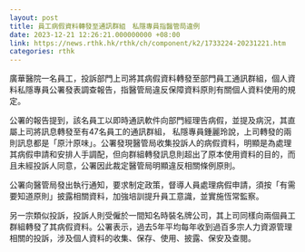 ```yaml
---
layout: post
title: 員工病假資料轉發至通訊群組　私隱專員指醫管局違例
date: 2023-12-21 12:26:21.000000000 +08:00
link: https://news.rthk.hk/rthk/ch/component/k2/1733224-20231221.htm
categories: rthk
---
```


廣華醫院一名員工，投訴部門上司將其病假資料轉發至部門員工通訊群組，個人資料私隱專員公署發表調查報告，指醫管局違反保障資料原則有關個人資料使用的規定。

公署的報告提到，該名員工以即時通訊軟件向部門經理告病假，並提及病況，其直屬上司將訊息轉發至有47名員工的通訊群組， 私隱專員鍾麗玲說，上司轉發的兩則訊息都是「原汁原味」。公署發現醫管局收集投訴人的病假資料，明顯是為處理其病假申請和安排人手調配，但向群組轉發訊息則超出了原本使用資料的目的，而且未經投訴人同意，公署因此裁定醫管局明顯違反相關條例原則。

公署向醫管局發出執行通知，要求制定政策，督導人員處理病假申請，須按「有需要知道原則」披露相關資料，加強培訓提升員工意識，並實施恆常監察。

另一宗類似投訴，投訴人則受僱於一間知名時裝名牌公司，其上司同樣向兩個員工群組轉發了其病假資料。公署表示，過去5年平均每年收到過百多宗人力資源管理相關的投訴，涉及個人資料的收集、保存、使用、披露、保安及查閱。

